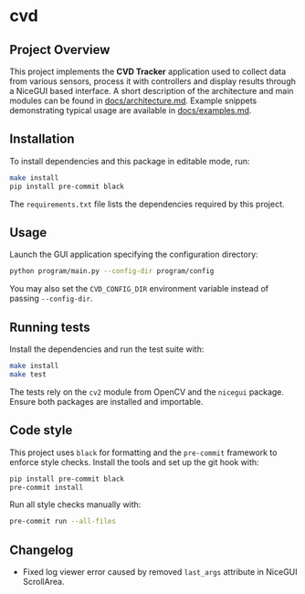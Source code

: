 # cvd

## Project Overview

This project implements the **CVD Tracker** application used to collect
data from various sensors, process it with controllers and display results
through a NiceGUI based interface.  A short description of the architecture
and main modules can be found in [docs/architecture.md](docs/architecture.md).
Example snippets demonstrating typical usage are available in
[docs/examples.md](docs/examples.md).

## Installation

To install dependencies and this package in editable mode, run:

```bash
make install
pip install pre-commit black
```

The `requirements.txt` file lists the dependencies required by this project.

## Usage

Launch the GUI application specifying the configuration directory:

```bash
python program/main.py --config-dir program/config
```

You may also set the ``CVD_CONFIG_DIR`` environment variable instead of passing
``--config-dir``.

## Running tests

Install the dependencies and run the test suite with:

```bash
make install
make test
```

The tests rely on the `cv2` module from OpenCV and the `nicegui` package. Ensure
both packages are installed and importable.

## Code style

This project uses `black` for formatting and the `pre-commit` framework to
enforce style checks. Install the tools and set up the git hook with:

```bash
pip install pre-commit black
pre-commit install
```

Run all style checks manually with:

```bash
pre-commit run --all-files
```

## Changelog

- Fixed log viewer error caused by removed `last_args` attribute in NiceGUI ScrollArea.

